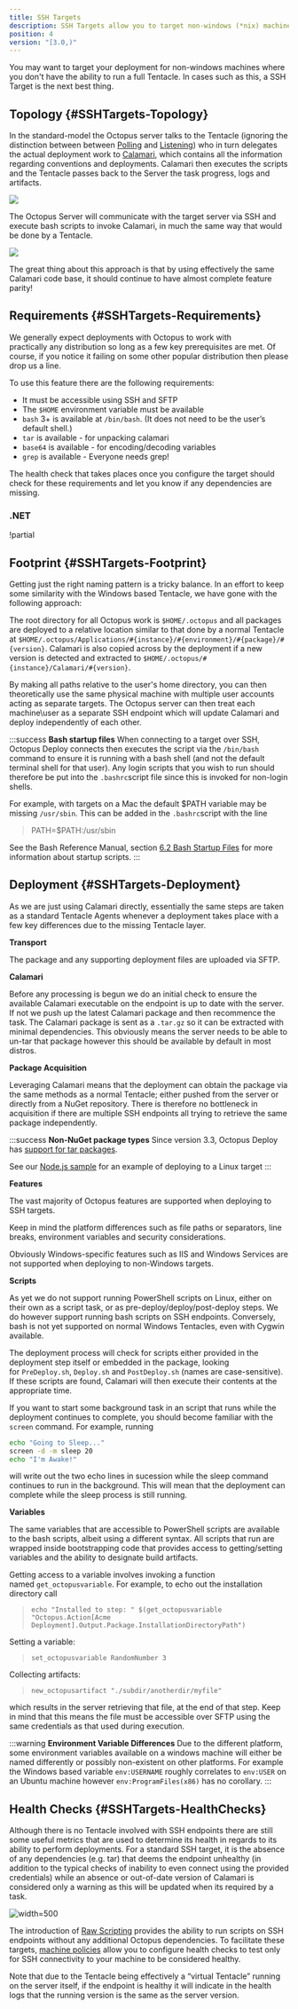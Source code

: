 ```yaml
---
title: SSH Targets
description: SSH Targets allow you to target non-windows (*nix) machines to deploy your applications.
position: 4
version: "[3.0,)"
---
```


You may want to target your deployment for non-windows machines where you don't have the ability to run a full Tentacle. In cases such as this, a SSH Target is the next best thing.

## Topology {#SSHTargets-Topology}

In the standard-model the Octopus server talks to the Tentacle (ignoring the distinction between between [Polling](/docs/installation/installing-tentacles/polling-tentacles.md) and [Listening](/docs/installation/installing-tentacles/listening-tentacles.md)) who in turn delegates the actual deployment work to [Calamari](/docs/api-and-integration/calamari), which contains all the information regarding conventions and deployments. Calamari then executes the scripts and the Tentacle passes back to the Server the task progress, logs and artifacts.

![](/docs/images/3048063/3277601.png)

The Octopus Server will communicate with the target server via SSH and execute bash scripts to invoke Calamari, in much the same way that would be done by a Tentacle.

![](/docs/images/3048063/3277602.png)

The great thing about this approach is that by using effectively the same Calamari code base, it should continue to have almost complete feature parity!

## Requirements {#SSHTargets-Requirements}

We generally expect deployments with Octopus to work with practically any distribution so long as a few key prerequisites are met. Of course, if you notice it failing on some other popular distribution then please drop us a line.

To use this feature there are the following requirements:

- It must be accessible using SSH and SFTP
- The `$HOME` environment variable must be available
- `bash` 3+ is available at `/bin/bash`. (It does not need to be the user’s default shell.)
- `tar` is available - for unpacking calamari
- `base64` is available - for encoding/decoding variables
- `grep` is available - Everyone needs grep!

The health check that takes places once you configure the target should check for these requirements and let you know if any dependencies are missing.

### .NET

!partial <calamari>

## Footprint {#SSHTargets-Footprint}

Getting just the right naming pattern is a tricky balance. In an effort to keep some similarity with the Windows based Tentacle, we have gone with the following approach:

The root directory for all Octopus work is `$HOME/.octopus` and all packages are deployed to a relative location similar to that done by a normal Tentacle at `$HOME/.octopus/Applications/#{instance}/#{environment}/#{package}/#{version}`.
Calamari is also copied across by the deployment if a new version is detected and extracted to `$HOME/.octopus/#{instance}/Calamari/#{version}`.

By making all paths relative to the user's home directory, you can then theoretically use the same physical machine with multiple user accounts acting as separate targets. The Octopus server can then treat each machine\user as a separate SSH endpoint which will update Calamari and deploy independently of each other.

:::success
**Bash startup files**
When connecting to a target over SSH, Octopus Deploy connects then executes the script via the `/bin/bash` command to ensure it is running with a bash shell (and not the default terminal shell for that user). Any login scripts that you wish to run should therefore be put into the `.bashrc`script file since this is invoked for non-login shells.

For example, with targets on a Mac the default $PATH variable may be missing `/usr/sbin`. This can be added in the `.bashrc`script with the line

> PATH=$PATH:/usr/sbin

See the Bash Reference Manual, section [6.2 Bash Startup Files](http://www.gnu.org/software/bash/manual/bashref.html#Bash-Startup-Files) for more information about startup scripts.
:::

## Deployment {#SSHTargets-Deployment}

As we are just using Calamari directly, essentially the same steps are taken as a standard Tentacle Agents whenever a deployment takes place with a few key differences due to the missing Tentacle layer.

**Transport**

The package and any supporting deployment files are uploaded via SFTP.

**Calamari**

Before any processing is begun we do an initial check to ensure the available Calamari executable on the endpoint is up to date with the server. If not we push up the latest Calamari package and then recommence the task. The Calamari package is sent as a `.tar.gz` so it can be extracted with minimal dependencies. This obviously means the server needs to be able to un-tar that package however this should be available by default in most distros.

**Package Acquisition**

Leveraging Calamari means that the deployment can obtain the package via the same methods as a normal Tentacle; either pushed from the server or directly from a NuGet repository. There is therefore no bottleneck in acquisition if there are multiple SSH endpoints all trying to retrieve the same package independently.

:::success
**Non-NuGet package types**
Since version 3.3, Octopus Deploy has [support for tar packages](/docs/packaging-applications/supported-packages.md).

See our [Node.js sample](/docs/guides/node-on-nix-deployments/index.md) for an example of deploying to a Linux target
:::

**Features**

The vast majority of Octopus features are supported when deploying to SSH targets. 

Keep in mind the platform differences such as file paths or separators, line breaks, environment variables and security considerations.

Obviously Windows-specific features such as IIS and Windows Services are not supported when deploying to non-Windows targets.

**Scripts**

As yet we do not support running PowerShell scripts on Linux, either on their own as a script task, or as pre-deploy/deploy/post-deploy steps. We do however support running bash scripts on SSH endpoints. Conversely, bash is not yet supported on normal Windows Tentacles, even with Cygwin available.

The deployment process will check for scripts either provided in the deployment step itself or embedded in the package, looking for `PreDeploy.sh`, `Deploy.sh` and `PostDeploy.sh` (names are case-sensitive). If these scripts are found, Calamari will then execute their contents at the appropriate time. 

If you want to start some background task in an script that runs while the deployment continues to complete, you should become familiar with the `screen` command. For example, running
```bash
echo "Going to Sleep..."
screen -d -m sleep 20
echo "I'm Awake!"
```
will write out the two echo lines in sucession while the sleep command continues to run in the background. This will mean that the deployment can complete while the sleep process is still running.

**Variables**

The same variables that are accessible to PowerShell scripts are available to the bash scripts, albeit using a different syntax. All scripts that run are wrapped inside bootstrapping code that provides access to getting/setting variables and the ability to designate build artifacts.

Getting access to a variable involves invoking a function named `get_octopusvariable`. For example, to echo out the installation directory call

> `echo "Installed to step: " $(get_octopusvariable "Octopus.Action[Acme Deployment].Output.Package.InstallationDirectoryPath")`

Setting a variable:

> ```
> set_octopusvariable RandomNumber 3
> ```

Collecting artifacts:

> ```
> new_octopusartifact "./subdir/anotherdir/myfile"
> ```

which results in the server retrieving that file, at the end of that step. Keep in mind that this means the file must be accessible over SFTP using the same credentials as that used during execution.

:::warning
**Environment Variable Differences**
Due to the different platform, some environment variables available on a windows machine will either be named differently or possibly non-existent on other platforms. For example the Windows based variable `env:USERNAME` roughly correlates to `env:USER` on an Ubuntu machine however `env:ProgramFiles(x86)` has no corollary.
:::

## Health Checks {#SSHTargets-HealthChecks}

Although there is no Tentacle involved with SSH endpoints there are still some useful metrics that are used to determine its health in regards to its ability to perform deployments. For a standard SSH target, it is the absence of any dependencies (e.g. tar) that deems the endpoint unhealthy (in addition to the typical checks of inability to even connect using the provided credentials) while an absence or out-of-date version of Calamari is considered only a warning as this will be updated when its required by a task.

![](/docs/images/3048063/3277600.png "width=500")

The introduction of [Raw Scripting](/docs/deploying-applications/custom-scripts/raw-scripting.md) provides the ability to run scripts on SSH endpoints without any additional Octopus dependencies. To facilitate these targets, [machine policies](/docs/key-concepts/environments/machine-policies.md) allow you to configure health checks to test only for SSH connectivity to your machine to be considered healthy.

Note that due to the Tentacle being effectively a “virtual Tentacle” running on the server itself, if the endpoint is healthy it will indicate in the health logs that the running version is the same as the server version.
